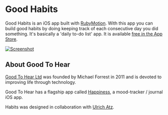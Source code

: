 Good Habits
============

Good Habits is an iOS app built with [RubyMotion](http://rubymotion.com). With this app you can build good habits by doing keeping track of each consecutive day you did something. It's basically a 'daily to-do list' app. It is available [free in the App Store](https://itunes.apple.com/us/app/good-habits/id573844300?ls=1&mt=8).

[![Screenshot](https://raw.github.com/goodtohear/habits/master/marketing/hero.png)](https://itunes.apple.com/us/app/good-habits/id573844300?ls=1&mt=8)

About Good To Hear
------------------
[Good To Hear Ltd](http://goodtohear.co.uk) was founded by Michael Forrest in 2011 and is devoted to improving life through technology. 

Good To Hear has a flagship app called [Happiness](http://goodtohear.co.uk/happiness), a mood-tracker / journal iOS app. 

Habits was designed in collaboration with [Ulrich Atz](http://ulrichatz.com/).